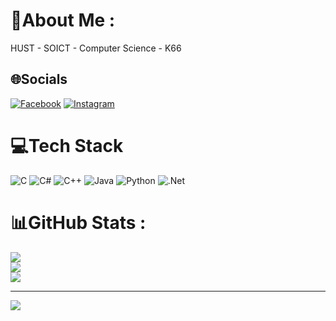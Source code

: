 # 💫About Me :
HUST - SOICT - Computer Science - K66

## 🌐Socials
[![Facebook](https://img.shields.io/badge/Facebook-%231877F2.svg?logo=Facebook&logoColor=white)](https://facebook.com/https://www.facebook.com/pqdowf21/) [![Instagram](https://img.shields.io/badge/Instagram-%23E4405F.svg?logo=Instagram&logoColor=white)](https://instagram.com/https://www.instagram.com/_dat_21/) 

# 💻Tech Stack
![C](https://img.shields.io/badge/c-%2300599C.svg?style=for-the-badge&logo=c&logoColor=white) ![C#](https://img.shields.io/badge/c%23-%23239120.svg?style=for-the-badge&logo=c-sharp&logoColor=white) ![C++](https://img.shields.io/badge/c++-%2300599C.svg?style=for-the-badge&logo=c%2B%2B&logoColor=white) ![Java](https://img.shields.io/badge/java-%23ED8B00.svg?style=for-the-badge&logo=java&logoColor=white) ![Python](https://img.shields.io/badge/python-3670A0?style=for-the-badge&logo=python&logoColor=ffdd54) ![.Net](https://img.shields.io/badge/.NET-5C2D91?style=for-the-badge&logo=.net&logoColor=white)
# 📊GitHub Stats :
![](https://github-readme-stats.vercel.app/api?username=pqdat2102&theme=radical&hide_border=false&include_all_commits=false&count_private=false)<br/>
![](https://github-readme-streak-stats.herokuapp.com/?user=pqdat2102&theme=radical&hide_border=false)<br/>
![](https://github-readme-stats.vercel.app/api/top-langs/?username=pqdat2102&theme=radical&hide_border=false&include_all_commits=false&count_private=false&layout=compact)


---
[![](https://visitcount.itsvg.in/api?id=pqdat2102&icon=0&color=0)](https://visitcount.itsvg.in)
